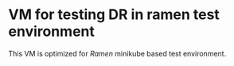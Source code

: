 # VM for testing DR in ramen test environment

This VM is optimized for *Ramen* minikube based test environment.
